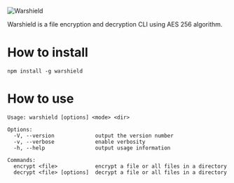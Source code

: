![Warshield](https://i.imgur.com/hmaHsmi.png)

Warshield is a file encryption and decryption CLI using AES 256 algorithm.

# How to install
`npm install -g warshield`

# How to use
```
Usage: warshield [options] <mode> <dir>

Options:
  -V, --version             output the version number
  -v, --verbose             enable verbosity
  -h, --help                output usage information

Commands:
  encrypt <file>            encrypt a file or all files in a directory
  decrypt <file> [options]  decrypt a file or all files in a directory
```